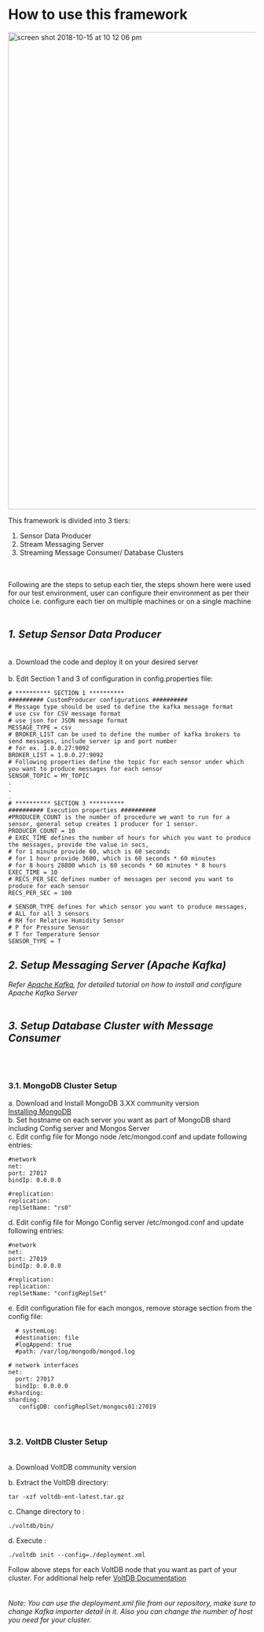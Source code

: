 <H1> How to use this framework</H1>

<img width="969" alt="screen shot 2018-10-15 at 10 12 06 pm" src="https://user-images.githubusercontent.com/34160872/46988611-71bbc300-d0c7-11e8-9699-d9de30948c1a.png">

This framework is divided into 3 tiers: 
1. Sensor Data Producer
1. Stream Messaging Server
1. Streaming Message Consumer/ Database Clusters
<br>
<br>
Following are the steps to setup each tier, the steps shown here were used for our test environment, user can configure their environment as per their choice i.e. configure each tier on multiple machines or on a single machine
<br>
<br>
<I><h2> 1. Setup Sensor Data Producer</I></h2><br>
	            a. Download the code and deploy it on your desired server<br><br>
		    b. Edit Section 1 and 3 of configuration in config.properties file: 
		    
    # ********** SECTION 1 **********
    ########## CustomProducer configurations ##########
    # Message type should be used to define the kafka message format
    # use csv for CSV message format
    # use json for JSON message format
    MESSAGE_TYPE = csv
    # BROKER_LIST can be used to define the number of kafka brokers to send messages, include server ip and port number
    # for ex. 1.0.0.27:9092
    BROKER_LIST = 1.0.0.27:9092
    # Following properties define the topic for each sensor under which you want to produce messages for each sensor
    SENSOR_TOPIC = MY_TOPIC
    .
    .
    .
    # ********** SECTION 3 **********
    ########## Execution properties ##########
    #PRODUCER_COUNT is the number of procedure we want to run for a sensor, general setup creates 1 producer for 1 sensor.
    PRODUCER_COUNT = 10
    # EXEC_TIME defines the number of hours for which you want to produce the messages, provide the value in secs,
    # for 1 minute provide 60, which is 60 seconds
    # for 1 hour provide 3600, which is 60 seconds * 60 minutes
    # for 8 hours 28800 which is 60 seconds * 60 minutes * 8 hours
    EXEC_TIME = 10
    # RECS_PER_SEC defines number of messages per second you want to produce for each sensor
    RECS_PER_SEC = 100

    # SENSOR_TYPE defines for which sensor you want to produce messages,
    # ALL for all 3 sensors
    # RH for Relative Humidity Sensor
    # P for Pressure Sensor
    # T for Temperature Sensor
    SENSOR_TYPE = T

<I><h2> 2. Setup Messaging Server (Apache Kafka) </h2>
Refer [Apache Kafka](https://kafka.apache.org/quickstart), for detailed tutorial on how to install and configure Apache Kafka Server</I></h2></B><br><br>
<I><h2> 3. Setup Database Cluster with Message Consumer</B></I></h2><br>
<BR>
	    <h3>3.1. MongoDB Cluster Setup</h3>
		a. Download and Install MongoDB 3.XX community version<br>
			  [Installing MongoDB](https://docs.mongodb.com/manual/tutorial/install-mongodb-on-ubuntu/)<br>
		b. Set hostname on each server you want as part of MongoDB shard including Config server and Mongos Server<br>
		c. Edit config file for Mongo node /etc/mongod.conf and update following entries:
				
    #network
    net:
    port: 27017
    bindIp: 0.0.0.0 
				
    #replication:
    replication:
    replSetName: "rs0"     

d. Edit config file for Mongo Config server /etc/mongod.conf and update following entries:
			
    #network
    net:
    port: 27019
    bindIp: 0.0.0.0 
				
    #replication:
    replication:
    replSetName: "configReplSet"   
e. Edit configuration file for each mongos, remove storage section from the config file:
    
	  # systemLog:
	  #destination: file
	  #logAppend: true
	  #path: /var/log/mongodb/mongod.log

	# network interfaces
	net:
	  port: 27017
	  bindIp: 0.0.0.0
	#sharding:
	sharding:
	   configDB: configReplSet/mongocs01:27019

				
<BR>
<h3> 3.2. VoltDB Cluster Setup</h3><br>
a. Download VoltDB community version <br>
	
b. Extract the VoltDB directory:
	
	tar -xzf voltdb-ent-latest.tar.gz
				
c. Change directory to :
				
    ./voltdb/bin/
				
d. Execute :

    ./voltdb init --config=./deployment.xml

Follow above steps for each VoltDB node that you want as part of your cluster. For additional help refer [VoltDB Documentation](https://www.voltdb.com/resources/get-started-voltdb/)<br>
	<br>
  <br>
<I> Note: You can use the deployment.xml file from our repository, make sure to change Kafka importer detail in it. Also you can change the number of host you need for your cluster.	</I>	
